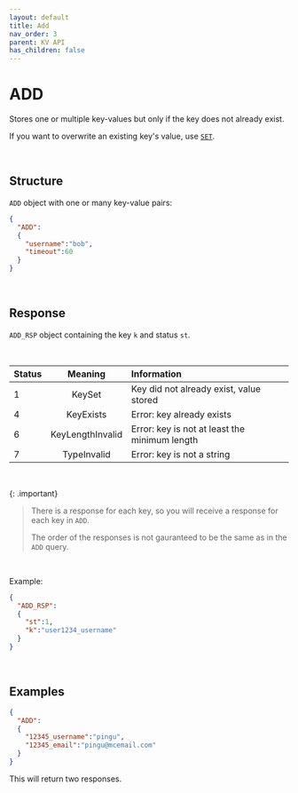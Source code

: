 ```yaml
---
layout: default
title: Add
nav_order: 3
parent: KV API
has_children: false
---
```


# ADD
Stores one or multiple key-values but only if the key does not already exist.

If you want to overwrite an existing key's value, use [`SET`](../kvset/kvset.md).


<br/>

## Structure

`ADD` object with one or many key-value pairs:

```json
{
  "ADD":
  {
    "username":"bob",
    "timeout":60
  }
}
```

<br/>


## Response
`ADD_RSP` object containing the key `k` and status `st`.

<br/>

| Status  | Meaning | Information      | 
|:---     |:---:    |:---     |
|1        | KeySet            | Key did not already exist, value stored |
|4        | KeyExists         | Error: key already exists |
|6        | KeyLengthInvalid  | Error: key is not at least the minimum length |
|7        | TypeInvalid       | Error: key is not a string |


<br/>

{: .important}
> There is a response for each key, so you will receive a response for each key in `ADD`.
>
> The order of the responses is not gauranteed to be the same as in the `ADD` query.


<br/>

Example:

```json
{
  "ADD_RSP":
  {
    "st":1,
    "k":"user1234_username"
  }
}
```



<br/>

## Examples

```json
{
  "ADD":
  {
    "12345_username":"pingu",
    "12345_email":"pingu@mcemail.com"
  }
}
```

This will return two responses.

